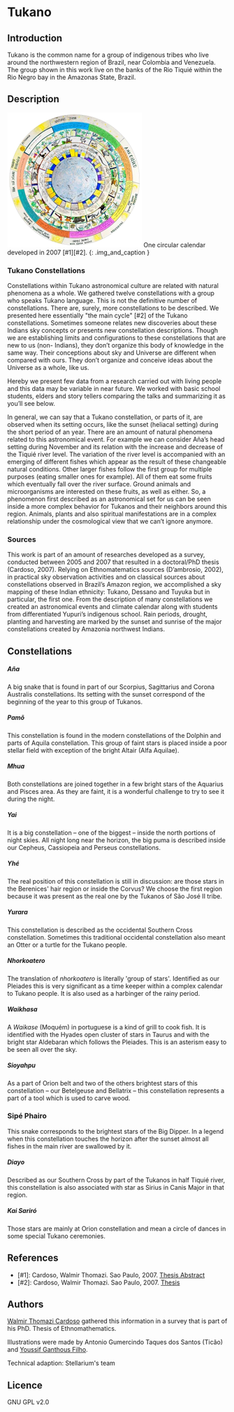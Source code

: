 # Tukano

## Introduction

Tukano is the common name for a group of indigenous tribes who live around the
northwestern region of Brazil, near Colombia and Venezuela. The group shown in
this work live on the banks of the Rio Tiquié within the Rio Negro bay in the
Amazonas State, Brazil.

## Description

![Circular calendar](Calendario_Tukano.webp)
One circular calendar developed in 2007 [#1][#2].
{: .img_and_caption }

### Tukano Constellations

Constellations within Tukano astronomical culture are related with natural
phenomena as a whole. We gathered twelve constellations with a group who speaks
Tukano language. This is not the definitive number of constellations. There
are, surely, more constellations to be described. We presented here essentially
"the main cycle" [#2] of the Tukano constellations. Sometimes someone relates
new discoveries about these Indians sky concepts or presents new constellation
descriptions. Though we are establishing limits and configurations to these
constellations that are new to us (non- Indians), they don’t organize this body
of knowledge in the same way. Their conceptions about sky and Universe are
different when compared with ours. They don’t organize and conceive ideas about
the Universe as a whole, like us.

Hereby we present few data from a research carried out with living people and
this data may be variable in near future. We worked with basic school students,
elders and story tellers comparing the talks and summarizing it as you’ll see
below.

In general, we can say that a Tukano constellation, or parts of it, are
observed when its setting occurs, like the sunset (heliacal setting) during the
short period of an year. There are an amount of natural phenomena related to
this astronomical event. For example we can consider Aña’s head setting during
November and its relation with the increase and decrease of the Tiquié river
level. The variation of the river level is accompanied with an emerging of
different fishes which appear as the result of these changeable natural
conditions. Other larger fishes follow the first group for multiple purposes
(eating smaller ones for example). All of them eat some fruits which eventually
fall over the river surface. Ground animals and microorganisms are interested
on these fruits, as well as either. So, a phenomenon first described as an
astronomical set for us can be seen inside a more complex behavior for Tukanos
and their neighbors around this region. Animals, plants and also spiritual
manifestations are in a complex relationship under the cosmological view that
we can’t ignore anymore.

### Sources

This work is part of an amount of researches developed as a survey, conducted
between 2005 and 2007 that resulted in a doctoral/PhD thesis (Cardoso, 2007).
Relying on Ethnomatematics sources (D’ambrosio, 2002), in practical sky
observation activities and on classical sources about constellations observed
in Brazil’s Amazon region, we accomplished a sky mapping of these Indian
ethnicity: Tukano, Dessano and Tuyuka but in particular, the first one. From
the description of many constellations we created an astronomical events and
climate calendar along with students from differentiated Yupuri’s indigenous
school. Rain periods, drought, planting and harvesting are marked by the sunset
and sunrise of the major constellations created by Amazonia northwest Indians.


## Constellations

##### Aña

A big snake that is found in part of our Scorpius, Sagittarius and Corona
Australis constellations. Its setting with the sunset correspond of the
beginning of the year to this group of Tukanos.

##### Pamõ

This constellation is found in the modern constellations of the Dolphin and
parts of Aquila constellation. This group of faint stars is placed inside a
poor stellar field with exception of the bright Altair (Alfa Aquilae).

##### Mhua

Both constellations are joined together in a few bright stars of the Aquarius
and Pisces area. As they are faint, it is a wonderful challenge to try to see
it during the night.

##### Yai

It is a big constellation – one of the biggest – inside the north portions of
night skies. All night long near the horizon, the big puma is described inside
our Cepheus, Cassiopeia and Perseus constellations.

##### Yhé

The real position of this constellation is still in discussion: are those stars
in the Berenices' hair region or inside the Corvus? We choose the first
region because it was present as the real one by the Tukanos of São José II
tribe.

##### Yurara

This constellation is described as the occidental Southern Cross constellation.
Sometimes this traditional occidental constellation also meant an Otter or a
turtle for the Tukano people.

##### Nhorkoatero

The translation of _nhorkoatero_ is literally 'group of stars'. Identified as
our Pleiades this is very significant as a time keeper within a complex
calendar to Tukano people. It is also used as a harbinger of the rainy period.

##### Waikhasa

A _Waikase_ (Moquém) in portuguese is a kind of grill to cook fish. It is
identified with the Hyades open cluster of stars in Taurus and with the bright
star Aldebaran which follows the Pleiades. This is an asterism easy to be seen
all over the sky.

##### Sioyahpu

As a part of Orion belt and two of the others brightest stars of this
constellation – our Betelgeuse and Bellatrix – this constellation represents a
part of a tool which is used to carve wood.

### Sipé Phairo

This snake corresponds to the brightest stars of the Big Dipper. In a legend
when this constellation touches the horizon after the sunset almost all fishes
in the main river are swallowed by it.

##### Diayo

Described as our Southern Cross by part of the Tukanos in half Tiquié river,
this constellation is also associated with star as Sirius in Canis Major in
that region.

##### Kai Sariró

Those stars are mainly at Orion constellation and mean a circle of dances in
some special Tukano ceremonies.

## References

 - [#1]: Cardoso, Walmir Thomazi. Sao Paulo, 2007. [Thesis Abstract](https://www.sapientia.pucsp.br/handle/handle/11272)
 - [#2]: Cardoso, Walmir Thomazi. Sao Paulo, 2007. [Thesis](https://www.sapientia.pucsp.br/bitstream/handle/11272/1/Walmir%20Thomazi%20Cardoso.pdf)

## Authors

[Walmir Thomazi Cardoso](mailto:walmir.astronomia@gmail.com) gathered this
information in a survey that is part of his PhD. Thesis of Ethnomathematics.

Illustrations were made by Antonio Gumercindo Taques dos Santos (Ticão) and
[Youssif Ganthous Filho](mailto:youssif@gmail.com).

Technical adaption: Stellarium's team

## Licence

GNU GPL v2.0
